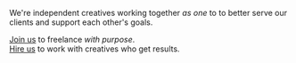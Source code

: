 We're independent creatives working together *as one* to
to better serve our clients and support each other's goals.

[Join us](/join) to freelance *with purpose*.	
[Hire us](/hire) to work with creatives who get results.